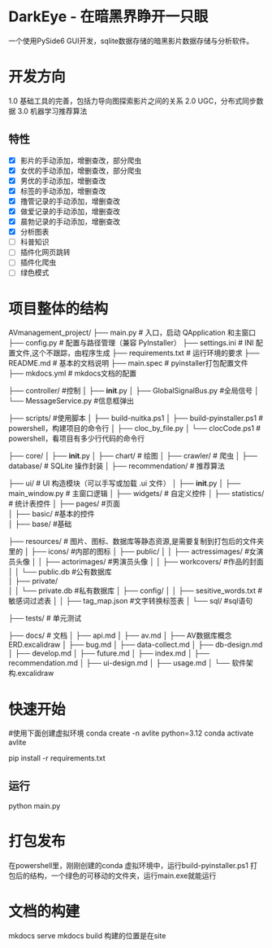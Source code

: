 
# DarkEye - 在暗黑界睁开一只眼
一个使用PySide6 GUI开发，sqlite数据存储的暗黑影片数据存储与分析软件。


# 开发方向
1.0 基础工具的完善，包括力导向图探索影片之间的关系
2.0 UGC，分布式同步数据
3.0 机器学习推荐算法

## 特性
- [x] 影片的手动添加，增删查改，部分爬虫
- [x] 女优的手动添加，增删查改，部分爬虫
- [x] 男优的手动添加，增删查改
- [x] 标签的手动添加，增删查改
- [x] 撸管记录的手动添加，增删查改
- [x] 做爱记录的手动添加，增删查改
- [x] 晨勃记录的手动添加，增删查改
- [x] 分析图表
- [ ] 科普知识
- [ ] 插件化网页跳转
- [ ] 插件化爬虫
- [ ] 绿色模式

# 项目整体的结构
AVmanagement_project/
├── main.py                  # 入口，启动 QApplication 和主窗口
├── config.py                # 配置与路径管理（兼容 PyInstaller）
├── settings.ini             # INI 配置文件,这个不跟踪，由程序生成
├── requirements.txt         # 运行环境的要求
├── README.md                # 基本的文档说明
├── main.spec                # pyinstaller打包配置文件
├── mkdocs.yml               # mkdocs文档的配置


├── controller/          #控制
│   ├── __init__.py
│   ├── GlobalSignalBus.py       #全局信号
│   └── MessageService.py        #信息框弹出

├── scripts/                   #使用脚本
│   ├── build-nuitka.ps1
│   ├── build-pyinstaller.ps1   # powershell，构建项目的命令行
│   ├── cloc_by_file.py
│   └── clocCode.ps1           # powershell，看项目有多少行代码的命令行

├── core/ 
│   ├── __init__.py
│   ├── chart/                  # 绘图
│   ├── crawler/                # 爬虫
│   ├── database/               # SQLite 操作封装
│   ├── recommendation/         # 推荐算法

├── ui/                      # UI 构造模块（可以手写或加载 .ui 文件）
│   ├── __init__.py
│   ├── main_window.py       # 主窗口逻辑
│   ├── widgets/      # 自定义控件
│   ├── statistics/   # 统计表控件
│   ├── pages/        #页面    
│   ├── basic/        #基本的控件    
│   ├── base/         #基础  


├── resources/            # 图片、图标、数据库等静态资源,是需要复制到打包后的文件夹里的
│   ├── icons/            #内部的图标
│   ├── public/
│   │   ├── actressimages/  #女演员头像
│   │   ├── actorimages/    #男演员头像
│   │   ├── workcovers/     #作品的封面
│   │   └── public.db        #公有数据库   
│   ├── private/            
│   │   └── private.db      #私有数据库
│   ├── config/
│   │   ├── sesitive_words.txt  #敏感词过滤表
│   │   ├── tag_map.json        #文字转换标签表
│   └── sql/              #sql语句

├── tests/                   # 单元测试

├── docs/                             # 文档
│   ├── api.md
│   ├── av.md
│   ├── AV数据库概念ERD.excalidraw
│   ├── bug.md
│   ├── data-collect.md
│   ├── db-design.md
│   ├── develop.md
│   ├── future.md
│   ├── index.md
│   ├── recommendation.md
│   ├── ui-design.md
│   ├── usage.md
│   └── 软件架构.excalidraw


# 快速开始
#使用下面创建虚拟环境
conda create -n avlite python=3.12
conda activate avlite

pip install -r requirements.txt

## 运行
python main.py

# 打包发布
在powershell里，刚刚创建的conda 虚拟环境中，运行build-pyinstaller.ps1
打包后的结构，一个绿色的可移动的文件夹，运行main.exe就能运行


# 文档的构建
mkdocs serve
mkdocs build  构建的位置是在site